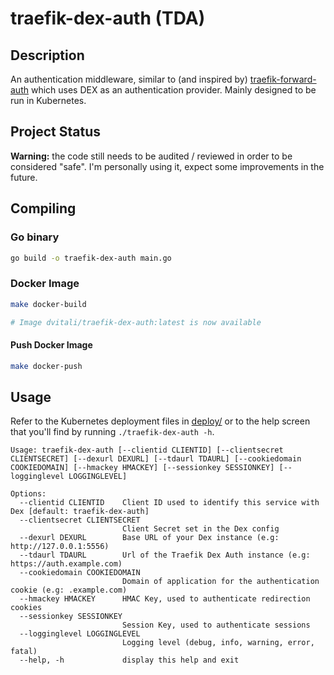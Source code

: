 # traefik-dex-auth (TDA)

## Description

An authentication middleware, similar to (and inspired by) [traefik-forward-auth](https://github.com/thomseddon/traefik-forward-auth)
which uses DEX as an authentication provider. Mainly designed to be run in Kubernetes.

## Project Status
**Warning:** the code still needs to be audited / reviewed in order to be considered "safe".
I'm personally using it, expect some improvements in the future.

## Compiling

### Go binary
```bash
go build -o traefik-dex-auth main.go
```

### Docker Image
```bash
make docker-build

# Image dvitali/traefik-dex-auth:latest is now available
```

#### Push Docker Image

```bash
make docker-push
```

## Usage

Refer to the Kubernetes deployment files in [deploy/](deploy/) or to 
the help screen that you'll find by running `./traefik-dex-auth -h`.

```
Usage: traefik-dex-auth [--clientid CLIENTID] [--clientsecret CLIENTSECRET] [--dexurl DEXURL] [--tdaurl TDAURL] [--cookiedomain COOKIEDOMAIN] [--hmackey HMACKEY] [--sessionkey SESSIONKEY] [--logginglevel LOGGINGLEVEL]

Options:
  --clientid CLIENTID    Client ID used to identify this service with Dex [default: traefik-dex-auth]
  --clientsecret CLIENTSECRET
                         Client Secret set in the Dex config
  --dexurl DEXURL        Base URL of your Dex instance (e.g: http://127.0.0.1:5556)
  --tdaurl TDAURL        Url of the Traefik Dex Auth instance (e.g: https://auth.example.com)
  --cookiedomain COOKIEDOMAIN
                         Domain of application for the authentication cookie (e.g: .example.com)
  --hmackey HMACKEY      HMAC Key, used to authenticate redirection cookies
  --sessionkey SESSIONKEY
                         Session Key, used to authenticate sessions
  --logginglevel LOGGINGLEVEL
                         Logging level (debug, info, warning, error, fatal)
  --help, -h             display this help and exit

```
